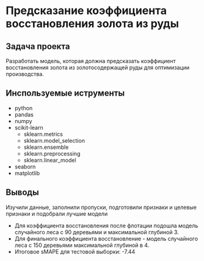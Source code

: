 # **Предсказание коэффициента восстановления золота из руды**
## Задача проекта
Разработать модель, которая должна предсказать коэффициент восстановления золота из золотосодержащей руды для оптимизации производства. 

## Инспользуемые иструменты 
- python
- pandas
- numpy
- scikit-learn
  - sklearn.metrics
  - sklearn.model_selection
  - sklearn.ensemble
  - sklearn.preprocessing
  - sklearn.linear_model 
- seaborn
- matplotlib

## Выводы
Изучили данные, заполнили пропуски, подготовили признаки и целевые признаки и подобрали лучшие модели
- Для коэффициента восстановления после флотации подошла модель случайного леса с 90 деревьями и максимальной глубиной 3.
- Для финального коэффициента восстановление - модель случайного леса с 150 деревьями максимальной глубиной в 4.
- Итоговое sMAPE для тестовой выборки: -7.44
